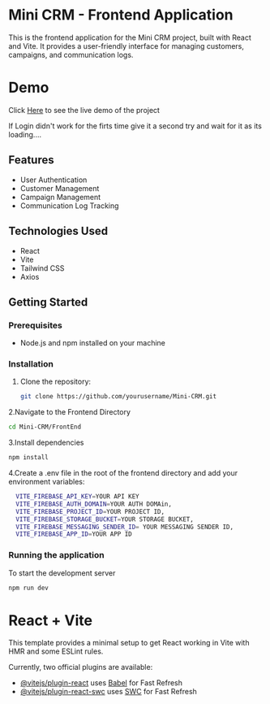 # Mini CRM - Frontend Application

This is the frontend application for the Mini CRM project, built with React and Vite. It provides a user-friendly interface for managing customers, campaigns, and communication logs.

# Demo

Click [Here](https://crm-16b1.onrender.com) to see the live demo of the project

If Login didn't work for the firts time give it a second try and wait for it as its loading....

## Features

- User Authentication
- Customer Management
- Campaign Management
- Communication Log Tracking

## Technologies Used

- React
- Vite
- Tailwind CSS
- Axios

## Getting Started

### Prerequisites

- Node.js and npm installed on your machine

### Installation

1. Clone the repository:
   ```bash
   git clone https://github.com/yourusername/Mini-CRM.git
   ```

2.Navigate to the Frontend Directory
   ```bash
   cd Mini-CRM/FrontEnd
   ```

3.Install dependencies
   ```bash
   npm install
```
4.Create a .env file in the root of the frontend directory and add your environment variables:
```bash
  VITE_FIREBASE_API_KEY=YOUR API KEY
  VITE_FIREBASE_AUTH_DOMAIN=YOUR AUTH DOMAin,
  VITE_FIREBASE_PROJECT_ID=YOUR PROJECT ID,
  VITE_FIREBASE_STORAGE_BUCKET=YOUR STORAGE BUCKET,
  VITE_FIREBASE_MESSAGING_SENDER_ID= YOUR MESSAGING SENDER ID,
  VITE_FIREBASE_APP_ID=YOUR APP ID

```
### Running the application
To start the development server
```bash
npm run dev
```







# React + Vite

This template provides a minimal setup to get React working in Vite with HMR and some ESLint rules.

Currently, two official plugins are available:

- [@vitejs/plugin-react](https://github.com/vitejs/vite-plugin-react/blob/main/packages/plugin-react/README.md) uses [Babel](https://babeljs.io/) for Fast Refresh
- [@vitejs/plugin-react-swc](https://github.com/vitejs/vite-plugin-react-swc) uses [SWC](https://swc.rs/) for Fast Refresh
